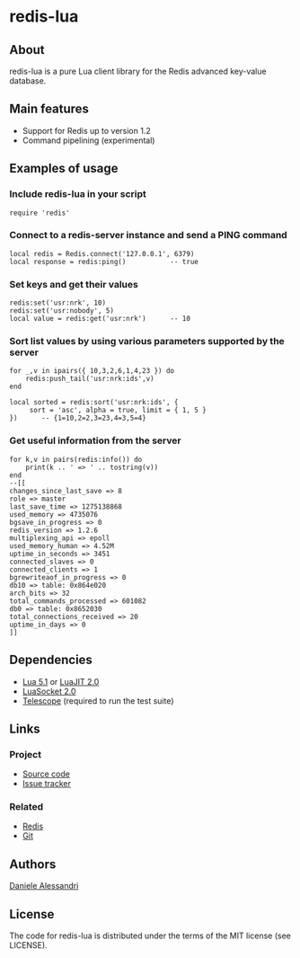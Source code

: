 # redis-lua #

## About ##

redis-lua is a pure Lua client library for the Redis advanced key-value database.

## Main features ##

- Support for Redis up to version 1.2
- Command pipelining (experimental)

## Examples of usage ##

### Include redis-lua in your script ###

    require 'redis'

### Connect to a redis-server instance and send a PING command ###

    local redis = Redis.connect('127.0.0.1', 6379)
    local response = redis:ping()           -- true

### Set keys and get their values ###

    redis:set('usr:nrk', 10)
    redis:set('usr:nobody', 5)
    local value = redis:get('usr:nrk')      -- 10

### Sort list values by using various parameters supported by the server ###

    for _,v in ipairs({ 10,3,2,6,1,4,23 }) do
        redis:push_tail('usr:nrk:ids',v)
    end

    local sorted = redis:sort('usr:nrk:ids', {
         sort = 'asc', alpha = true, limit = { 1, 5 }
    })      -- {1=10,2=2,3=23,4=3,5=4}

### Get useful information from the server ###

    for k,v in pairs(redis:info()) do 
        print(k .. ' => ' .. tostring(v))
    end
    --[[
    changes_since_last_save => 8
    role => master
    last_save_time => 1275138868
    used_memory => 4735076
    bgsave_in_progress => 0
    redis_version => 1.2.6
    multiplexing_api => epoll
    used_memory_human => 4.52M
    uptime_in_seconds => 3451
    connected_slaves => 0
    connected_clients => 1
    bgrewriteaof_in_progress => 0
    db10 => table: 0x864e020
    arch_bits => 32
    total_commands_processed => 601082
    db0 => table: 0x8652030
    total_connections_received => 20
    uptime_in_days => 0
    ]]

## Dependencies ##

- [Lua 5.1](http://www.lua.org/) or [LuaJIT 2.0](http://luajit.org/)
- [LuaSocket 2.0](http://www.tecgraf.puc-rio.br/~diego/professional/luasocket/)
- [Telescope](http://telescope.luaforge.net/) (required to run the test suite)

## Links ##

### Project ###
- [Source code](http://github.com/nrk/redis-lua/)
- [Issue tracker](http://github.com/nrk/redis-lua/issues)

### Related ###
- [Redis](http://code.google.com/p/redis/)
- [Git](http://git-scm.com/)

## Authors ##

[Daniele Alessandri](mailto:suppakilla@gmail.com)

## License ##

The code for redis-lua is distributed under the terms of the MIT license (see LICENSE).

